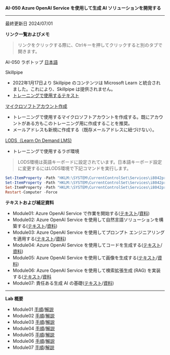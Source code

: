 **AI-050 Azure OpenAI Service を使用して生成 AI ソリューションを開発する**
***

最終更新日 2024/07/01

**リンク一覧およびメモ**

 > リンクをクリックする際に、Ctrlキーを押してクリックすると別のタブで開きます。

AI-050 ラボトップ [日本語](https://github.com/MicrosoftLearning/mslearn-openai.ja-jp/tree/main/Labfiles)

Skillpipe

- 2022年1月17日より Skillpipe のコンテンツは Microsoft Learn と統合されました。これにより、Skillpipe は提供されません。
- [トレーニングで使用するテキスト](https://learn.microsoft.com/ja-jp/training/paths/develop-ai-solutions-azure-openai/)

[マイクロソフトアカウント作成](https://account.microsoft.com/account/Account)

- トレーニングで使用するマイクロソフトアカウントを作成する。既にアカウントがある方もこのトレーニング用に作成することを推奨。
- メールアドレスも新規に作成する（既存メールアドレスに紐づけない）。

[LODS（Learn On Demand LMS)](https://esi.learnondemand.net/User/Login?ReturnUrl=%2F)

- トレーニングで使用するラボ環境

 > LODS環境は英語キーボードに設定されています。日本語キーボード設定に変更するにはLODS環境で下記コマンドを実行します。

```powershell
Set-ItemProperty -Path "HKLM:\SYSTEM\CurrentControlSet\Services\i8042prt\Parameters" -Name "LayerDriver JPN" -Value "kbd106.dll"
Set-ItemProperty -Path "HKLM:\SYSTEM\CurrentControlSet\Services\i8042prt\Parameters" -Name "OverrideKeyboardType" -Value 7
Set-ItemProperty -Path "HKLM:\SYSTEM\CurrentControlSet\Services\i8042prt\Parameters" -Name "OverrideKeyboardSubtype" -Value 2
Restart-Computer -Force
```
**テキストおよび補足資料**
- Module01: Azure OpenAI Service で作業を開始する([テキスト](https://learn.microsoft.com/ja-jp/training/modules/get-started-openai/)/[資料](https://github.com/naonao71/note/blob/main/AI-050/AI-050_Mod1_%E8%A3%9C%E8%B6%B3%E8%B3%87%E6%96%99_Ver1.0.pdf))
- Module02: Azure OpenAI Service を使用して自然言語ソリューションを構築する([テキスト](https://learn.microsoft.com/ja-jp/training/modules/build-language-solution-azure-openai/)/[資料](https://github.com/naonao71/note/blob/main/AI-050/AI-050_Mod2_%E8%A3%9C%E8%B6%B3%E8%B3%87%E6%96%99_Ver1.0.pdf))
- Module03: Azure OpenAI Service を使用してプロンプト エンジニアリングを適用する([テキスト](https://learn.microsoft.com/ja-jp/training/modules/apply-prompt-engineering-azure-openai/)/[資料](https://github.com/naonao71/note/blob/main/AI-050/AI-050_Mod3_%E8%A3%9C%E8%B6%B3%E8%B3%87%E6%96%99_Ver1.0.pdf))
- Module04: Azure OpenAI Service を使用してコードを生成する([テキスト](https://learn.microsoft.com/ja-jp/training/modules/generate-code-azure-openai/)/[資料](https://github.com/naonao71/note/blob/main/AI-050/AI-050_Mod4_%E8%A3%9C%E8%B6%B3%E8%B3%87%E6%96%99_Ver1.0.pdf))
- Module05: Azure OpenAI Service を使用して画像を生成する([テキスト](https://learn.microsoft.com/ja-jp/training/modules/generate-images-azure-openai/)/[資料](https://github.com/naonao71/note/blob/main/AI-050/AI-050_Mod5_%E8%A3%9C%E8%B6%B3%E8%B3%87%E6%96%99_Ver1.0.pdf))
- Module06: Azure OpenAI Service を使用して検索拡張生成 (RAG) を実装する([テキスト](https://learn.microsoft.com/ja-jp/training/modules/use-own-data-azure-openai/)/[資料](https://github.com/naonao71/note/blob/main/AI-050/AI-050_Mod6_%E8%A3%9C%E8%B6%B3%E8%B3%87%E6%96%99_Ver1.1.pdf)
- Module07: 責任ある生成 AI の基礎([テキスト](https://learn.microsoft.com/ja-jp/training/modules/responsible-generative-ai/)/[資料](https://github.com/naonao71/note/blob/main/AI-050/AI-050_Mod7_%E8%A3%9C%E8%B6%B3%E8%B3%87%E6%96%99_Ver1.0.pdf))


---

**Lab 概要**

- Module01 [手順](https://github.com/MicrosoftLearning/mslearn-openai.ja-jp/blob/main/Instructions/Exercises/01-get-started-azure-openai.md)/[解説](https://github.com/naonao71/note/blob/main/AI-050/mod1.md)
- Module02 [手順](https://github.com/MicrosoftLearning/mslearn-openai.ja-jp/blob/main/Instructions/Exercises/02-natural-language-azure-openai.md)/[解説](https://github.com/naonao71/note/blob/main/AI-050/mod2.md)
- Module03 [手順](https://github.com/MicrosoftLearning/mslearn-openai.ja-jp/blob/main/Instructions/Exercises/03-prompt-engineering.md)/[解説](https://github.com/naonao71/note/blob/main/AI-050/mod3.md)
- Module04 [手順](https://github.com/MicrosoftLearning/mslearn-openai.ja-jp/blob/main/Instructions/Exercises/04-code-generation.md)/[解説](https://github.com/naonao71/note/blob/main/AI-050/mod4.md)
- Module05 [手順](https://github.com/MicrosoftLearning/mslearn-openai.ja-jp/blob/main/Instructions/Exercises/05-generate-images.md)/[解説](https://github.com/naonao71/note/blob/main/AI-050/mod5.md)
- Module06 [手順](https://github.com/MicrosoftLearning/mslearn-openai.ja-jp/blob/main/Instructions/Exercises/06-use-own-data.md)/[解説](https://github.com/naonao71/note/blob/main/AI-050/mod6.md)
- Module07 [手順](https://microsoftlearning.github.io/mslearn-ai-fundamentals/Instructions/Labs/14-azure-openai-content-filters.html#explore-content-filters)/[解説](https://github.com/naonao71/note/blob/main/AI-050/mod7.md)





